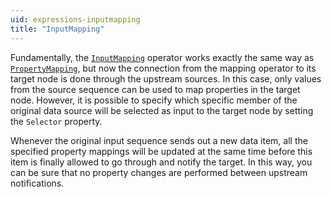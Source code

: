 ```yaml
---
uid: expressions-inputmapping
title: "InputMapping"
---
```


Fundamentally, the [`InputMapping`](xref:Bonsai.Expressions.InputMappingBuilder) operator works exactly the same way as [`PropertyMapping`](xref:Bonsai.Expressions.PropertyMappingBuilder), but now the connection from the mapping operator to its target node is done through the upstream sources. In this case, only values from the source sequence can be used to map properties in the target node. However, it is possible to specify which specific member of the original data source will be selected as input to the target node by setting the `Selector` property.

Whenever the original input sequence sends out a new data item, all the specified property mappings will be updated at the same time before this item is finally allowed to go through and notify the target. In this way, you can be sure that no property changes are performed between upstream notifications.